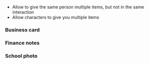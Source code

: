 - Allow to give the same person multiple items, but not in the same interaction
- Allow characters to give you multiple items
### Business card
### Finance notes

### School photo

### 